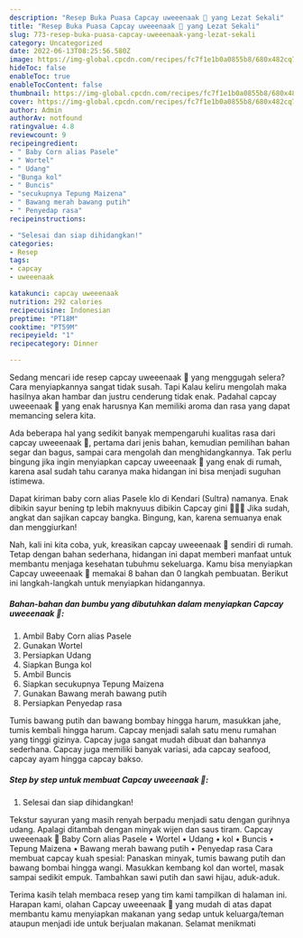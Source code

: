 ```yaml
---
description: "Resep Buka Puasa Capcay uweeenaak 🫠 yang Lezat Sekali"
title: "Resep Buka Puasa Capcay uweeenaak 🫠 yang Lezat Sekali"
slug: 773-resep-buka-puasa-capcay-uweeenaak-yang-lezat-sekali
category: Uncategorized
date: 2022-06-13T08:25:56.580Z
image: https://img-global.cpcdn.com/recipes/fc7f1e1b0a0855b8/680x482cq70/capcay-uweeenaak-foto-resep-utama.jpg
hideToc: false
enableToc: true
enableTocContent: false
thumbnail: https://img-global.cpcdn.com/recipes/fc7f1e1b0a0855b8/680x482cq70/capcay-uweeenaak-foto-resep-utama.jpg
cover: https://img-global.cpcdn.com/recipes/fc7f1e1b0a0855b8/680x482cq70/capcay-uweeenaak-foto-resep-utama.jpg
author: Admin
authorAv: notfound
ratingvalue: 4.8
reviewcount: 9
recipeingredient:
- " Baby Corn alias Pasele"
- " Wortel"
- " Udang"
- "Bunga kol"
- " Buncis"
- "secukupnya Tepung Maizena"
- " Bawang merah bawang putih"
- " Penyedap rasa"
recipeinstructions:

- "Selesai dan siap dihidangkan!"
categories:
- Resep
tags:
- capcay
- uweeenaak

katakunci: capcay uweeenaak 
nutrition: 292 calories
recipecuisine: Indonesian
preptime: "PT18M"
cooktime: "PT59M"
recipeyield: "1"
recipecategory: Dinner

---
```



Sedang mencari ide resep capcay uweeenaak 🫠 yang menggugah selera? Cara menyiapkannya sangat tidak susah. Tapi Kalau keliru mengolah maka hasilnya akan hambar dan justru cenderung tidak enak. Padahal capcay uweeenaak 🫠 yang enak harusnya Kan memiliki aroma dan rasa yang dapat memancing selera kita.


Ada beberapa hal yang sedikit banyak mempengaruhi kualitas rasa dari capcay uweeenaak 🫠, pertama dari jenis bahan, kemudian pemilihan bahan segar dan bagus, sampai cara mengolah dan menghidangkannya. Tak perlu bingung jika ingin menyiapkan capcay uweeenaak 🫠 yang enak di rumah, karena asal sudah tahu caranya maka hidangan ini bisa menjadi suguhan istimewa.

Dapat kiriman baby corn alias Pasele klo di Kendari (Sultra) namanya. Enak dibikin sayur bening tp lebih maknyuus dibikin Capcay gini 🤤🫠🫠 Jika sudah, angkat dan sajikan capcay bangka. Bingung, kan, karena semuanya enak dan menggiurkan!


Nah, kali ini kita coba, yuk, kreasikan capcay uweeenaak 🫠 sendiri di rumah. Tetap dengan bahan sederhana, hidangan ini dapat memberi manfaat untuk membantu menjaga kesehatan tubuhmu sekeluarga. Kamu bisa menyiapkan Capcay uweeenaak 🫠 memakai 8 bahan dan 0 langkah pembuatan. Berikut ini langkah-langkah untuk menyiapkan hidangannya.

<!--inarticleads1-->

##### Bahan-bahan dan bumbu yang dibutuhkan dalam menyiapkan Capcay uweeenaak 🫠:

1. Ambil  Baby Corn alias Pasele
1. Gunakan  Wortel
1. Persiapkan  Udang
1. Siapkan Bunga kol
1. Ambil  Buncis
1. Siapkan secukupnya Tepung Maizena
1. Gunakan  Bawang merah bawang putih
1. Persiapkan  Penyedap rasa


Tumis bawang putih dan bawang bombay hingga harum, masukkan jahe, tumis kembali hingga harum. Capcay menjadi salah satu menu rumahan yang tinggi gizinya. Capcay juga sangat mudah dibuat dan bahannya sederhana. Capcay juga memiliki banyak variasi, ada capcay seafood, capcay ayam hingga capcay bakso. 

<!--inarticleads2-->

##### Step by step untuk membuat Capcay uweeenaak 🫠:


1. Selesai dan siap dihidangkan!

Tekstur sayuran yang masih renyah berpadu menjadi satu dengan gurihnya udang. Apalagi ditambah dengan minyak wijen dan saus tiram. Capcay uweeenaak 🫠 Baby Corn alias Pasele • Wortel • Udang • kol • Buncis • Tepung Maizena • Bawang merah bawang putih • Penyedap rasa Cara membuat capcay kuah spesial: Panaskan minyak, tumis bawang putih dan bawang bombai hingga wangi. Masukkan kembang kol dan wortel, masak sampai sedikit empuk. Tambahkan sawi putih dan sawi hijau, aduk-aduk. 

Terima kasih telah membaca resep yang tim kami tampilkan di halaman ini. Harapan kami, olahan Capcay uweeenaak 🫠 yang mudah di atas dapat membantu kamu menyiapkan makanan yang sedap untuk keluarga/teman ataupun menjadi ide untuk berjualan makanan. Selamat menikmati
